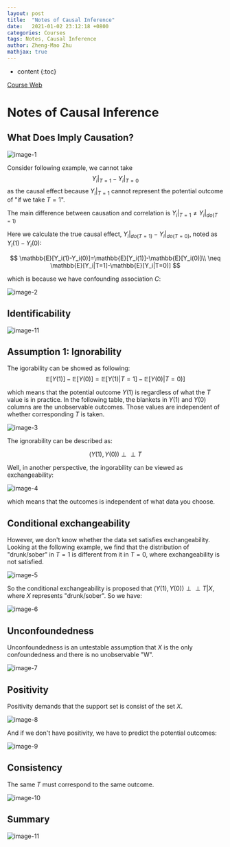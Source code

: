 ```yaml
---
layout: post
title:  "Notes of Causal Inference"
date:   2021-01-02 23:12:18 +0800
categories: Courses
tags: Notes, Causal Inference
author: Zheng-Mao Zhu
mathjax: true
---
```


* content
{:toc}

[Course Web](https://www.bradyneal.com/causal-inference-course)

# Notes of Causal Inference

## What Does Imply Causation?

![image-1](\images\2021-01-02-Causal-1\image-1.png)

Consider following example, we cannot take 
$$Y_i | _{T=1} - Y_i | _{T=0}$$
 as the causal effect because $Y_i|_{T=1}$ cannot represent the potential outcome of "if we take $T=1$". 

The main difference between causation and correlation is $Y_i|_{T=1}\neq Y_i|_{do(T=1)}$  

Here we calculate the true causal effect, $Y_i|_{do(T=1)}-Y_i|_{do(T=0)}$, noted as $Y_i(1)-Y_i(0)$:

$$
\mathbb{E}[Y_i(1)-Y_i(0)]=\mathbb{E}[Y_i(1)]-\mathbb{E}[Y_i(0)]\\
\neq \mathbb{E}[Y_i|T=1]-\mathbb{E}[Y_i|T=0)]
$$

which is because we have confounding association $C$:

![image-2](\images\2021-01-02-Causal-1\image-2.png)

## Identificability

![image-11](\images\2021-01-02-Causal-1\image-11.png)


## Assumption 1: Ignorability

The igorability can be showed as following:
$$
\mathbb{E}[Y(1)]-\mathbb{E}[Y(0)]
= \mathbb{E}[Y(1)|T=1]-\mathbb{E}[Y(0)|T=0)]
$$

which means that the potential outcome $Y(1)$ is regardless of what the $T$ value is in practice. In the following table, the blankets in $Y(1)$ and $Y(0)$ columns are the unobservable outcomes. Those values are independent of whether corresponding $T$ is taken.

![image-3](\images\2021-01-02-Causal-1\image-3.png)

The ignorability can be described as:

$$
(Y(1),Y(0)) \perp \perp T
$$

Well, in another perspective, the ingorability can be viewed as exchangeability:

![image-4](\images\2021-01-02-Causal-1\image-4.png)

which means that the outcomes is independent of what data you choose.

## Conditional exchangeability

However, we don't know whether the data set satisfies exchangeability. Looking at the following example, we find that the distribution of "drunk/sober" in $T=1$ is different from it in $T=0$, where exchangeability is not satisfied.

![image-5](\images\2021-01-02-Causal-1\image-5.png)

So the conditional exchangeability is proposed that $(Y(1),Y(0))\perp\perp T|X$, where $X$ represents "drunk/sober".
So we have:

![image-6](\images\2021-01-02-Causal-1\image-6.png)

## Unconfoundedness

Unconfoundedness is an untestable assumption that $X$ is the only confoundedness and there is no unobservable "W".

![image-7](\images\2021-01-02-Causal-1\image-7.png)

## Positivity

Positivity demands that the support set is consist of the set $X$.

![image-8](\images\2021-01-02-Causal-1\image-8.png)

And if we don't have positivity, we have to predict the potential outcomes:

![image-9](\images\2021-01-02-Causal-1\image-9.png)

## Consistency

The same $T$ must correspond to the same outcome.

![image-10](\images\2021-01-02-Causal-1\image-10.png)

## Summary

![image-11](\images\2021-01-02-Causal-1\image-11.png)
